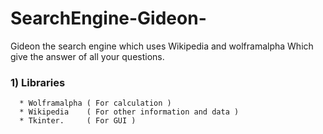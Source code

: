 # SearchEngine-Gideon-
  Gideon the search engine which uses Wikipedia and wolframalpha
  Which give the answer of all your questions. 

### 1)  Libraries
      * Wolframalpha ( For calculation )
      * Wikipedia    ( For other information and data )
      * Tkinter.     ( For GUI )
